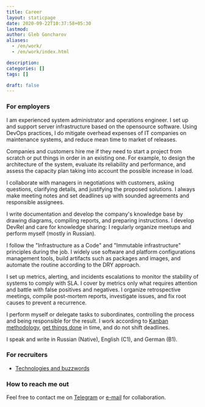 ```yaml
---
title: Career
layout: staticpage
date: 2020-09-22T10:37:58+05:30
lastmod: 
author: Gleb Goncharov
aliases:
  - /en/work/
  - /en/work/index.html

description: 
categories: []
tags: []

draft: false
---
```


### For employers

I am experienced system administrator and operations engineer. I set up and support server infrastructure based on the opensource software. Using DevOps practices, I do mitigate overhead expenses of IT companies on maintenance systems, and reduce mean time to market of releases.

Companies and customers hire me if they need to start a project from scratch or put things in order in an existing one. For example, to design the architecture of the system, evaluate its reliability and performance, and assess the capacity plan taking into account the possible increase in load.

I collaborate with managers in negotiations with customers, asking questions, clarifying details, and justifying the proposed solutions. I always make meeting notes and set deadlines up with sounded agreements and responsible assignees.

I write documentation and develop the company's knowledge base by drawing diagrams, compiling reports, and preparing instructions. I develop DevRel and care for knowledge sharing: I regularly organize meetups and perform myself (mostly in Russian).

I follow the "Infrastructure as a Code" and "Immutable infrastructure" principles during the job. I widely use software and platform configurations management tools, build artifacts such as packages and images, and automate the routine according to the DRY approach.

I set up metrics, alerting, and incidents escalations to monitor the stability of systems to comply with SLA. I cover by metrics only what requires attention and battle with false positives and negatives. I organize retrospective meetings, compile post-mortem reports, investigate issues, and fix root causes to prevent a recurrence.

I perform myself or delegate tasks to subordinates, controlling the process and being responsible for the result. I work according to [Kanban methodology](https://en.wikipedia.org/wiki/Kanban), [get things done](https://en.wikipedia.org/wiki/Getting_Things_Done) in time, and do not shift deadlines.

I speak and write in Russian (Native), English (C1), and German (B1).

### For recruiters

<!-- - [Career track and experience](/en/work/career/) -->
- [Technologies and buzzwords](/en/work/buzzwords/)

### How to reach me out

Feel free to contact me on [Telegram](https://t.me/gongled) or [e-mail](mailto:inbox@gon.gl) for collaboration.